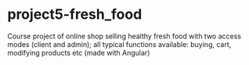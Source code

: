 # project5-fresh_food
Course project of online shop selling healthy fresh food with two access modes (client and admin); all typical functions available: buying, cart, modifying products etc (made with Angular)
